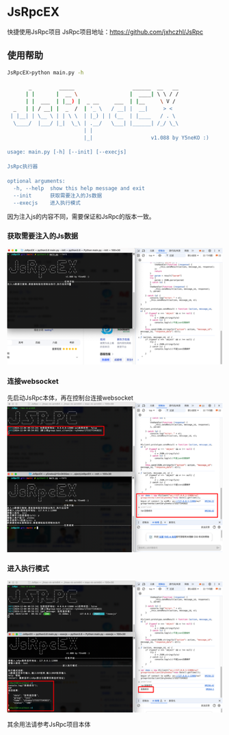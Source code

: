# JsRpcEX
快捷使用JsRpc项目
JsRpc项目地址：https://github.com/jxhczhl/JsRpc

## 使用帮助
```zsh
JsRpcEX>python main.py -h

       _         _____                   ______  __   __
      | |       |  __ \                 |  ____| \ \ / /
      | |  ___  | |__) |  _ __     ___  | |__     \ V /
  _   | | / __| |  _  /  | '_ \   / __| |  __|     > <
 | |__| | \__ \ | | \ \  | |_) | | (__  | |____   / . \
  \____/  |___/ |_|  \_\ | .__/   \___| |______| /_/ \_\
                         | |
                         |_|                   v1.088 by Y5neKO :)

usage: main.py [-h] [--init] [--execjs]

JsRpc执行器

optional arguments:
  -h, --help  show this help message and exit
  --init      获取需要注入的Js数据
  --execjs    进入执行模式
```
因为注入js的内容不同，需要保证和JsRpc的版本一致。

### 获取需要注入的Js数据
![img.png](img/img.png)

### 连接websocket
先启动JsRpc本体，再在控制台连接websocket
![img_1.png](img/img_1.png)

### 进入执行模式
![img_2.png](img/img_2.png)

其余用法请参考JsRpc项目本体
